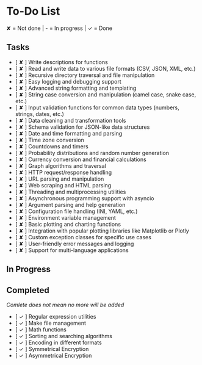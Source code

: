 # To-Do List
✘ = Not done | - = In progress | ✓ = Done

## Tasks

- [ ✘ ] Write descriptions for functions
- [ ✘ ] Read and write data to various file formats (CSV, JSON, XML, etc.)
- [ ✘ ] Recursive directory traversal and file manipulation
- [ ✘ ] Easy logging and debugging support
- [ ✘ ] Advanced string formatting and templating
- [ ✘ ] String case conversion and manipulation (camel case, snake case, etc.)
- [ ✘ ] Input validation functions for common data types (numbers, strings, dates, etc.)
- [ ✘ ] Data cleaning and transformation tools
- [ ✘ ] Schema validation for JSON-like data structures
- [ ✘ ] Date and time formatting and parsing
- [ ✘ ] Time zone conversion
- [ ✘ ] Countdowns and timers
- [ ✘ ] Probability distributions and random number generation
- [ ✘ ] Currency conversion and financial calculations
- [ ✘ ] Graph algorithms and traversal
- [ ✘ ] HTTP request/response handling
- [ ✘ ] URL parsing and manipulation
- [ ✘ ] Web scraping and HTML parsing
- [ ✘ ] Threading and multiprocessing utilities
- [ ✘ ] Asynchronous programming support with asyncio
- [ ✘ ] Argument parsing and help generation
- [ ✘ ] Configuration file handling (INI, YAML, etc.)
- [ ✘ ] Environment variable management
- [ ✘ ] Basic plotting and charting functions
- [ ✘ ] Integration with popular plotting libraries like Matplotlib or Plotly
- [ ✘ ] Custom exception classes for specific use cases
- [ ✘ ] User-friendly error messages and logging
- [ ✘ ] Support for multi-language applications

## In Progress



## Completed
*Comlete does not mean no more will be added*

- [ ✓ ] Regular expression utilities
- [ ✓ ] Make file management
- [ ✓ ] Math functions
- [ ✓ ] Sorting and searching algorithms
- [ ✓ ] Encoding in different formats
- [ ✓ ] Symmetrical Encryption
- [ ✓ ] Asymmetrical Encryption
